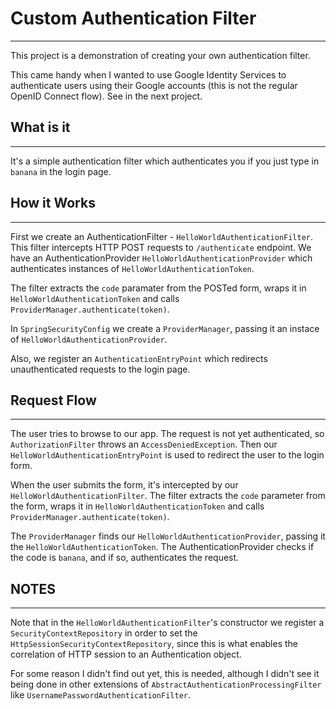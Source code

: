 # Custom Authentication Filter
---

This project is a demonstration of creating your own authentication filter.

This came handy when I wanted to use Google Identity Services to authenticate users using their Google accounts (this is not the regular OpenID Connect flow). See in the next project.

## What is it
---
It's a simple authentication filter which authenticates you if you just type in `banana` in the login page.

## How it Works
---

First we create an AuthenticationFilter - `HelloWorldAuthenticationFilter`. This filter intercepts HTTP POST requests to `/authenticate` endpoint.
We have an AuthenticationProvider `HelloWorldAuthenticationProvider` which authenticates instances of `HelloWorldAuthenticationToken`.

The filter extracts the `code` paramater from the POSTed form, wraps it in `HelloWorldAuthenticationToken` and calls `ProviderManager.authenticate(token)`.

In `SpringSecurityConfig` we create a `ProviderManager`, passing it an instace of `HelloWorldAuthenticationProvider`.

Also, we register an `AuthenticationEntryPoint` which redirects unauthenticated requests to the login page.

## Request Flow
---

The user tries to browse to our app. The request is not yet authenticated, so `AuthorizationFilter` throws an `AccessDeniedException`. Then our `HelloWorldAuthenticationEntryPoint` is used to redirect the user to the login form.

When the user submits the form, it's intercepted by our `HelloWorldAuthenticationFilter`. The filter extracts the `code` parameter from the form,
 wraps it in `HelloWorldAuthenticationToken` and calls `ProviderManager.authenticate(token)`. 

 The `ProviderManager` finds our `HelloWorldAuthenticationProvider`, passing it the `HelloWorldAuthenticationToken`. The AuthenticationProvider checks
 if the code is `banana`, and if so, authenticates the request.

 ## NOTES
 ---

Note that in the `HelloWorldAuthenticationFilter`'s constructor we register a `SecurityContextRepository` in order to set the `HttpSessionSecurityContextRepository`, since this is what enables the correlation of HTTP session to an Authentication object.

For some reason I didn't find out yet, this is needed, although I didn't see it being done in other extensions of `AbstractAuthenticationProcessingFilter` like `UsernamePasswordAuthenticationFilter`.
